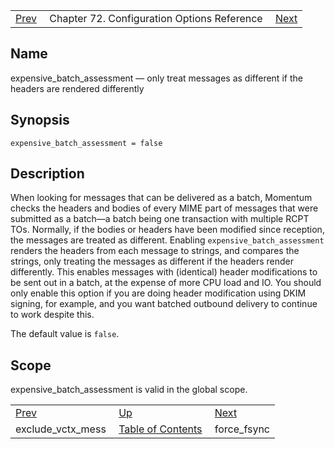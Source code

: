 |     |     |     |
| --- | --- | --- |
| [Prev](conf.ref.exclude_vctx_mess)  | Chapter 72. Configuration Options Reference |  [Next](conf.ref.force_fsync) |

<a name="conf.ref.expensive_batch_assessment"></a>
## Name

expensive_batch_assessment — only treat messages as different if the headers are rendered differently

## Synopsis

`expensive_batch_assessment = false`

<a name="idp24681984"></a>
## Description

When looking for messages that can be delivered as a batch, Momentum checks the headers and bodies of every MIME part of messages that were submitted as a batch—a batch being one transaction with multiple RCPT TOs. Normally, if the bodies or headers have been modified since reception, the messages are treated as different. Enabling `expensive_batch_assessment` renders the headers from each message to strings, and compares the strings, only treating the messages as different if the headers render differently. This enables messages with (identical) header modifications to be sent out in a batch, at the expense of more CPU load and IO. You should only enable this option if you are doing header modification using DKIM signing, for example, and you want batched outbound delivery to continue to work despite this.

The default value is `false`.

<a name="idp24686016"></a>
## Scope

expensive_batch_assessment is valid in the global scope.

|     |     |     |
| --- | --- | --- |
| [Prev](conf.ref.exclude_vctx_mess)  | [Up](config.options.ref) |  [Next](conf.ref.force_fsync) |
| exclude_vctx_mess  | [Table of Contents](index) |  force_fsync |

